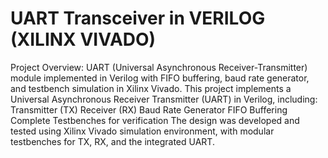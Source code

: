 # UART Transceiver in VERILOG (XILINX VIVADO)
Project Overview: 
UART (Universal Asynchronous Receiver-Transmitter) module implemented in Verilog with FIFO buffering, baud rate generator, and testbench simulation in Xilinx Vivado.
This project implements a Universal Asynchronous Receiver Transmitter (UART) in Verilog, including:
Transmitter (TX)
Receiver (RX)
Baud Rate Generator
FIFO Buffering
Complete Testbenches for verification
The design was developed and tested using Xilinx Vivado simulation environment, with modular testbenches for TX, RX, and the integrated UART.
